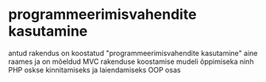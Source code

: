 # programmeerimisvahendite kasutamine

antud rakendus on koostatud "programmeerimisvahendite kasutamine" aine raames ja on mõeldud MVC rakenduse koostamise mudeli õppimiseka ninh PHP oskse kinnitamiseks ja laiendamiseks OOP osas